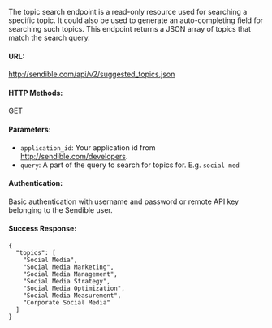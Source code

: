 The topic search endpoint is a read-only resource used for searching a specific topic. It could also be used to generate an auto-completing field for searching such topics. This endpoint returns a JSON array of topics that match the search query.

#### URL: ####
http://sendible.com/api/v2/suggested_topics.json

#### HTTP Methods: ####
GET

#### Parameters: ####
  * `application_id`: Your application id from http://sendible.com/developers.
  * `query`: A part of the query to search for topics for. E.g. `social med`

#### Authentication: ####
Basic authentication with username and password or remote API key belonging to the Sendible user.

#### Success Response: ####
```
{
  "topics": [
    "Social Media", 
    "Social Media Marketing", 
    "Social Media Management", 
    "Social Media Strategy", 
    "Social Media Optimization", 
    "Social Media Measurement", 
    "Corporate Social Media"
  ]
}
```